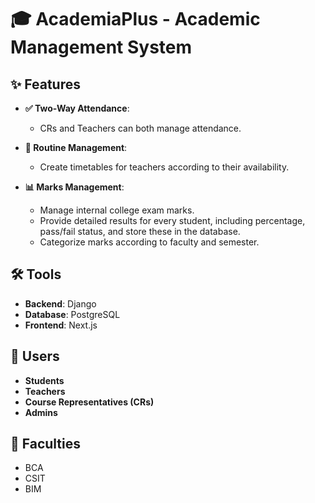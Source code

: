 # 🎓 AcademiaPlus - Academic Management System

## ✨ Features

- **✅ Two-Way Attendance**: 
  - CRs and Teachers can both manage attendance.

- **📅 Routine Management**: 
  - Create timetables for teachers according to their availability.

- **📊 Marks Management**: 
  - Manage internal college exam marks.
  - Provide detailed results for every student, including percentage, pass/fail status, and store these in the database.
  - Categorize marks according to faculty and semester.

## 🛠️ Tools

- **Backend**: Django
- **Database**: PostgreSQL
- **Frontend**: Next.js

## 👥 Users

- **Students**
- **Teachers**
- **Course Representatives (CRs)**
- **Admins**

## 🏫 Faculties

- BCA
- CSIT
- BIM
